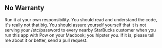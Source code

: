 ## No Warranty

Run it at your own responsibility. You should read and understand the code, it's really not that big. You should assure yourself yourself that it is not serving your /etc/password to every nearby StarBucks customer when you run this app with Pow on your Macbook; you hipster you. If it is, please tell me about it or better, send a pull request.
